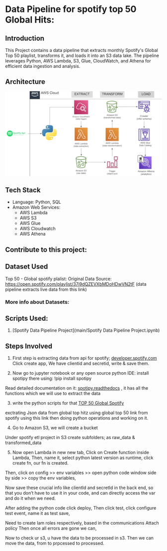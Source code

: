 # Data Pipeline for spotify top 50 Global Hits:

## Introduction
This Project contains a data pipeline that extracts monthly Spotify's Global Top 50 playlist, transforms it, and loads it into an S3 data lake. The pipeline leverages Python, AWS Lambda, S3, Glue, CloudWatch, and Athena for efficient data ingestion and analysis.

## Architecture
![Project Architecture](Images/Architecture.png)

## Tech Stack
- Language: Python, SQL
- Amazon Web Services:
  * AWS Lambda
  * AWS S3
  * AWS Glue
  * AWS Cloudwatch
  * AWS Athena
 
## Contribute to this project: 

## Dataset Used
Top 50 - Global spotify plalist: 
Original Data Source: https://open.spotify.com/playlist/37i9dQZEVXbMDoHDwVN2tF (data pipeline extracts live data from this link)

### More info about Datasets:

## Scripts Used:
1. [Spotify Data Pipeline Project](main/Spotify Data Pipeline Project.ipynb)

## Steps Involved

1. First step is extracting data from api for spotify;
[developer.spotify.com](https://developer.spotify.com/dashboard)
Click create app,
We have clientid and secretid, write & save them.

2. Now go to jupyter notebook or any open source python IDE:
install spotipy there using: !pip install spotipy
 
Read detailed documentation on it: [spotipy.readthedocs](https://spotipy.readthedocs.io/en/2.24.0/)
, it has all the functions which we will use to extract the data

3. write the python scripts for that [TOP 50 Global Spotify](https://open.spotify.com/playlist/1KNl4AYfgZtOVm9KHkhPTF)
   
exctrating Json data from global top hitz using global top 50 link from spotify using this link then doing python operations and working on it.

4. Go to Amazon S3, we will create a bucket

Under spotify etl project in S3 create subfolders; as raw_data & transformed_data
  
5.  Now open Lambda in new new tab,
Click on Create function inside Lambda,
Then, name it, select python latest version as runtime, click create fn, our fn is created.

Then,
click on config >> env variables >> open python code window side by side >> copy the env variables, 
 
Now save these crucial info like clientId and secretId in the back end, so that you don’t have to use it in your code, and can directly access the var and do it when we need.

After adding the python code click deploy,
Then click test, click configure test event, name it as test save,

Need to create Iam roles respectively, based in the communications
Attach policy
Then once all errors are gone we can,

Now to check ur s3, u have the data to be processed in s3.
Then we can move the data, from to prpcessed to processed. 


